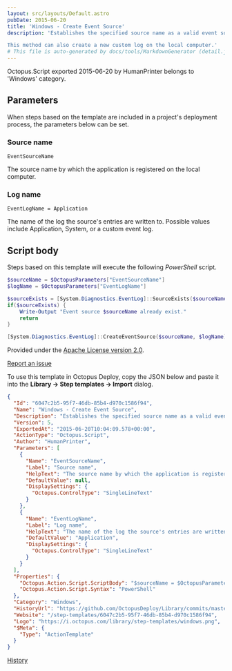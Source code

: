 ```yaml
---
layout: src/layouts/Default.astro
pubDate: 2015-06-20
title: 'Windows - Create Event Source'
description: 'Establishes the specified source name as a valid event source for writing entries to a log on the local computer. 

This method can also create a new custom log on the local computer.'
# This file is auto-generated by docs/tools/MarkdownGenerator (detail.js)
---
```


Octopus.Script exported 2015-06-20 by HumanPrinter belongs to 'Windows' category.

## Parameters

When steps based on the template are included in a project's deployment process, the parameters below can be set.


<div class="param">

### Source name

`EventSourceName`

The source name by which the application is registered on the local computer.

</div>
        
<div class="param">

### Log name

`EventLogName = Application`

The name of the log the source's entries are written to. Possible values include Application, System, or a custom event log.

</div>
        

## Script body

Steps based on this template will execute the following *PowerShell* script.

```PowerShell
$sourceName = $OctopusParameters["EventSourceName"]
$logName = $OctopusParameters["EventLogName"]

$sourceExists = [System.Diagnostics.EventLog]::SourceExists($sourceName)
if($sourceExists) {
	Write-Output "Event source $sourceName already exist."
	return
}

[System.Diagnostics.EventLog]::CreateEventSource($sourceName, $logName)
```

Provided under the [Apache License version 2.0](https://github.com/OctopusDeploy/Library/blob/master/LICENSE.txt).

[Report an issue](https://github.com/OctopusDeploy/Library/issues/new?assignees=&labels=&projects=&template=bug-report.yml&title=Issue%20with%20Windows%20-%20Create%20Event%20Source&step-template=Windows%20-%20Create%20Event%20Source)

<div class="get-json">

To use this template in Octopus Deploy, copy the JSON below and paste it into the **Library → Step templates → Import** dialog.

```json
{
  "Id": "6047c2b5-95f7-46db-85b4-d970c1586f94",
  "Name": "Windows - Create Event Source",
  "Description": "Establishes the specified source name as a valid event source for writing entries to a log on the local computer. \n\nThis method can also create a new custom log on the local computer.",
  "Version": 5,
  "ExportedAt": "2015-06-20T10:04:09.578+00:00",
  "ActionType": "Octopus.Script",
  "Author": "HumanPrinter",
  "Parameters": [
    {
      "Name": "EventSourceName",
      "Label": "Source name",
      "HelpText": "The source name by which the application is registered on the local computer.",
      "DefaultValue": null,
      "DisplaySettings": {
        "Octopus.ControlType": "SingleLineText"
      }
    },
    {
      "Name": "EventLogName",
      "Label": "Log name",
      "HelpText": "The name of the log the source's entries are written to. Possible values include Application, System, or a custom event log.",
      "DefaultValue": "Application",
      "DisplaySettings": {
        "Octopus.ControlType": "SingleLineText"
      }
    }
  ],
  "Properties": {
    "Octopus.Action.Script.ScriptBody": "$sourceName = $OctopusParameters[\"EventSourceName\"]\n$logName = $OctopusParameters[\"EventLogName\"]\n\n$sourceExists = [System.Diagnostics.EventLog]::SourceExists($sourceName)\nif($sourceExists) {\n\tWrite-Output \"Event source $sourceName already exist.\"\n\treturn\n}\n\n[System.Diagnostics.EventLog]::CreateEventSource($sourceName, $logName)",
    "Octopus.Action.Script.Syntax": "PowerShell"
  },
  "Category": "Windows",
  "HistoryUrl": "https://github.com/OctopusDeploy/Library/commits/master/step-templates//opt/buildagent/work/75443764cd38076d/step-templates/windows-create-eventsource.json",
  "Website": "/step-templates/6047c2b5-95f7-46db-85b4-d970c1586f94",
  "Logo": "https://i.octopus.com/library/step-templates/windows.png",
  "$Meta": {
    "Type": "ActionTemplate"
  }
}
```

[History](https://github.com/OctopusDeploy/Library/commits/master/step-templates/https://github.com/OctopusDeploy/Library/commits/master/step-templates//opt/buildagent/work/75443764cd38076d/step-templates/windows-create-eventsource.json)

</div>

